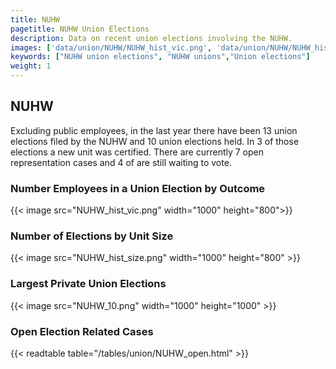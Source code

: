 ```yaml
---
title: NUHW
pagetitle: NUHW Union Elections
description: Data on recent union elections involving the NUHW.
images: ['data/union/NUHW/NUHW_hist_vic.png', 'data/union/NUHW/NUHW_hist_size.png', 'data/union/NUHW/NUHW_10.png']
keywords: ["NUHW union elections", "NUHW unions","Union elections"]
weight: 1
---
```

##  NUHW

Excluding public employees, in the last year there have been 13 union elections filed by the NUHW and 10 union elections held. In 3 of those elections a new unit was certified. There are currently 7 open representation cases and 4 of are still waiting to vote.

### Number Employees in a Union Election by Outcome
{{< image src="NUHW_hist_vic.png" width="1000" height="800">}}

### Number of Elections by Unit Size
{{< image src="NUHW_hist_size.png" width="1000" height="800" >}}

### Largest Private Union Elections
{{< image src="NUHW_10.png" width="1000" height="1000"  >}}

### Open Election Related Cases
{{< readtable table="/tables/union/NUHW_open.html" >}}

